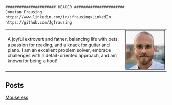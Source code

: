 ```
###################### HEADER ######################
Jonatan Frausing
https://www.linkedin.com/in/jfrausing>LinkedIn
https://github.com/Jgfrausing
```

<table style="border: none;">
  <tr style="border: none;">
    <td style="border: none;">A joyful extrovert and father, balancing life with pets, a passion for reading, and a knack for guitar and piano. I am an excellent problem solver, embrace challenges with a detail-oriented approach, and am known for being a hoot!</td>
    <td style="border: none;"><img src="me.jpg" alt="me" width="600px" style="border: black solid 1px;" /></td>
  </tr>
</table>

## Posts

[Mouseless](mouseless/index.md)
